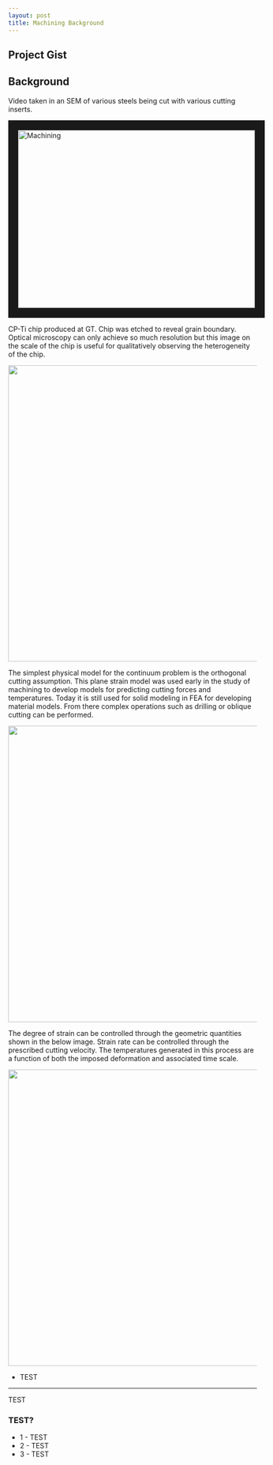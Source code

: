 ```yaml
---
layout: post
title: Machining Background
---
```


## Project Gist

## Background

Video taken in an SEM of various steels being cut with various cutting inserts.

<a href="https://www.youtube.com/watch?v=mRuSYQ5Npek&list=UUEEF2Y1AykbUkp0LEk7IV4A
" target="_blank"><img src="https://i.ytimg.com/vi_webp/mRuSYQ5Npek/default.webp" 
alt="Machining" width="480" height="360" border="20" /></a>

CP-Ti chip produced at GT. Chip was etched to reveal grain boundary. Optical microscopy can only achieve so much resolution but this image on the scale of the chip is useful for qualitatively observing the heterogeneity of the chip.

<img src="https://cloud.githubusercontent.com/assets/8506440/4046230/7f349848-2d30-11e4-9fc3-c93d24843015.jpg" width="600px" />

The simplest physical model for the continuum problem is the orthogonal cutting assumption. This plane strain model was used early in the study of machining to develop models for predicting cutting forces and temperatures. Today it is still used for solid modeling in FEA for developing material models. From there complex operations such as drilling or oblique cutting can be performed.

<img src="http://engineeronadisk.com/notes_manufact/images/cutting3.gif" width="600px" />

The degree of strain can be controlled through the geometric quantities shown in the below image. Strain rate can be controlled through the prescribed cutting velocity. The temperatures generated in this process are a function of both the imposed deformation and associated time scale.

<img src="http://engineeronadisk.com/V2/notes_manufacturing/engineeronadisk-19.gif" width="600px" />




* TEST

-----

TEST

### TEST?

* 1 - TEST
* 2 - TEST
* 3 - TEST
